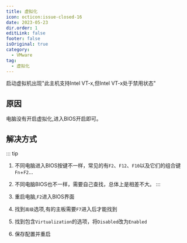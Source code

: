 ```yaml
---
title: 虚拟化
icon: octicon:issue-closed-16
date: 2023-05-23
dir.order: 1
editLink: false
footer: false
isOriginal: true
category:
  - VMware
tag:
  - 虚拟化
---
```


启动虚拟机出现"此主机支持Intel VT-x,但Intel VT-x处于禁用状态"

## 原因

电脑没有开启虚拟化,进入BIOS开启即可。

## 解决方式

::: tip
1. 不同电脑进入BIOS按键不一样，常见的有`F2`、`F12`、`F10`以及它们的组合键`Fn`+`F2`...
2. 不同电脑BIOS也不一样，需要自己查找，总体上是相差不大。
:::

1. 重启电脑,`F2`进入BIOS界面
2. 找到`高级`选项,有的主板需要`F7`进入后才能找到
3. 找到包含`Virtualization`的选项，将`Disabled`改为`Enabled`
4. 保存配置并重启